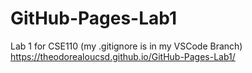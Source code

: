 # GitHub-Pages-Lab1
Lab 1 for CSE110 (my .gitignore is in my VSCode Branch)
https://theodorealoucsd.github.io/GitHub-Pages-Lab1/
